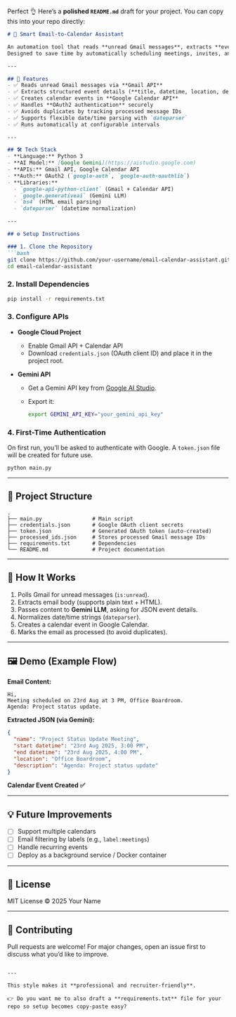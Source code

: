 Perfect 👌 Here’s a **polished `README.md`** draft for your project. You can copy this into your repo directly:

````markdown
# 📅 Smart Email-to-Calendar Assistant

An automation tool that reads **unread Gmail messages**, extracts **event details** using **Google Gemini AI**, and creates corresponding events in **Google Calendar**.  
Designed to save time by automatically scheduling meetings, invites, and reminders directly from your inbox.

---

## 🚀 Features
- ✅ Reads unread Gmail messages via **Gmail API**  
- ✅ Extracts structured event details (**title, datetime, location, description**) from unstructured text using **Gemini LLM**  
- ✅ Creates calendar events in **Google Calendar API**  
- ✅ Handles **OAuth2 authentication** securely  
- ✅ Avoids duplicates by tracking processed message IDs  
- ✅ Supports flexible date/time parsing with `dateparser`  
- ✅ Runs automatically at configurable intervals  

---

## 🛠️ Tech Stack
- **Language:** Python 3  
- **AI Model:** [Google Gemini](https://aistudio.google.com)  
- **APIs:** Gmail API, Google Calendar API  
- **Auth:** OAuth2 (`google-auth`, `google-auth-oauthlib`)  
- **Libraries:**  
  - `google-api-python-client` (Gmail + Calendar API)  
  - `google.generativeai` (Gemini LLM)  
  - `bs4` (HTML email parsing)  
  - `dateparser` (datetime normalization)  

---

## ⚙️ Setup Instructions

### 1. Clone the Repository
```bash
git clone https://github.com/your-username/email-calendar-assistant.git
cd email-calendar-assistant
````

### 2. Install Dependencies

```bash
pip install -r requirements.txt
```

### 3. Configure APIs

* **Google Cloud Project**

  * Enable Gmail API + Calendar API
  * Download `credentials.json` (OAuth client ID) and place it in the project root.

* **Gemini API**

  * Get a Gemini API key from [Google AI Studio](https://aistudio.google.com/app/apikey).
  * Export it:

    ```bash
    export GEMINI_API_KEY="your_gemini_api_key"
    ```

### 4. First-Time Authentication

On first run, you’ll be asked to authenticate with Google. A `token.json` file will be created for future use.

```bash
python main.py
```

---

## 📂 Project Structure

```
.
├── main.py                # Main script
├── credentials.json       # Google OAuth client secrets
├── token.json             # Generated OAuth token (auto-created)
├── processed_ids.json     # Stores processed Gmail message IDs
├── requirements.txt       # Dependencies
└── README.md              # Project documentation
```

---

## 🧩 How It Works

1. Polls Gmail for unread messages (`is:unread`).
2. Extracts email body (supports plain text + HTML).
3. Passes content to **Gemini LLM**, asking for JSON event details.
4. Normalizes date/time strings (`dateparser`).
5. Creates a calendar event in Google Calendar.
6. Marks the email as processed (to avoid duplicates).

---

## 🖼️ Demo (Example Flow)

**Email Content:**

```
Hi,
Meeting scheduled on 23rd Aug at 3 PM, Office Boardroom.
Agenda: Project status update.
```

**Extracted JSON (via Gemini):**

```json
{
  "name": "Project Status Update Meeting",
  "start datetime": "23rd Aug 2025, 3:00 PM",
  "end datetime": "23rd Aug 2025, 4:00 PM",
  "location": "Office Boardroom",
  "description": "Agenda: Project status update"
}
```

**Calendar Event Created ✅**

---

## 💡 Future Improvements

* [ ] Support multiple calendars
* [ ] Email filtering by labels (e.g., `label:meetings`)
* [ ] Handle recurring events
* [ ] Deploy as a background service / Docker container

---

## 📜 License

MIT License © 2025 Your Name

---

## 🤝 Contributing

Pull requests are welcome! For major changes, open an issue first to discuss what you’d like to improve.

```

---

This style makes it **professional and recruiter-friendly**.  

👉 Do you want me to also draft a **requirements.txt** file for your repo so setup becomes copy-paste easy?
```
